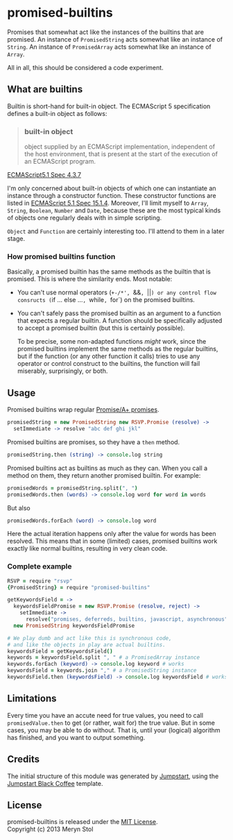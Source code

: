 # promised-builtins

Promises that somewhat act like the instances of the builtins that are promised. An instance of `PromisedString` acts somewhat like an instance of `String`. An instance of `PromisedArray` acts somewhat like an instance of `Array`.

All in all, this should be considered a code experiment.

## What are builtins

Builtin is short-hand for built-in object. The ECMAScript 5 specification defines a built-in object as follows:

> ### built-in object  
> object supplied by an ECMAScript implementation, independent of the host environment, that is present at the start of the execution of an ECMAScript program.

[ECMAScript5.1 Spec 4.3.7](http://es5.github.io/#x4.3.6)

I'm only concerned about built-in objects of which one can instantiate an instance through a constructor function. These constructor functions are listed in [ECMAScript 5.1 Spec 15.1.4](http://es5.github.io/#x15.1.4). Moreover, I'll limit myself to `Array`, `String`, `Boolean`, `Number` and `Date`, because these are the most typical kinds of objects one regularly deals with in simple scripting.

`Object` and `Function` are certainly interesting too. I'll attend to them in a later stage.

### How promised builtins function

Basically, a promised builtin has the same methods as the builtin that is promised. This is where the similarity ends. Most notable:

* You can't use normal operators (`+-/*', `&&`, `||`) or any control flow consructs (`if ... else ...`, `while`, `for`) on the promised builtins.
* You can't safely pass the promised builtin as an argument to a function that expects a regular builtin. A function should be specifically adjusted to accept a promised builtin (but this is certainly possible). 

  To be precise, some non-adapted functions *might* work, since the promised builtins implement the same methods as the regular builtins, but if the function (or any other function it calls) tries to use any operator or control construct to the builtins, the function will fail miserably, surprisingly, or both.

## Usage

Promised builtins wrap regular [Promise/A+ promises](https://github.com/promises-aplus/promises-spec).

```coffee
promisedString = new PromisedString new RSVP.Promise (resolve) ->
  setImmediate -> resolve "abc def ghi jkl"
```

Promised builtins are promises, so they have a `then` method.

```coffee
promisedString.then (string) -> console.log string
```

Promised builtins act as builtins as much as they can. When you call a method on them, they return another promised builtin. For example:

```coffee
promisedWords = promisedString.split(", ")
promisedWords.then (words) -> console.log word for word in words
```

But also

```coffee
promisedWords.forEach (word) -> console.log word 
```

Here the actual iteration happens only after the value for words has been resolved.
This means that in some (limited) cases, promised builtins work exactly like normal builtins, resulting in very clean code.

### Complete example

```coffee
RSVP = require "rsvp"
{PromisedString} = require "promised-builtins"

getKeywordsField = ->
  keywordsFieldPromise = new RSVP.Promise (resolve, reject) ->
    setImmediate -> 
      resolve("promises, deferreds, builtins, javascript, asynchronous")
  new PromisedString keywordsFieldPromise

# We play dumb and act like this is synchronous code,
# and like the objects in play are actual builtins.
keywordsField = getKeywordsField()
keywords = keywordsField.split ", " # a PromisedArray instance
keywords.forEach (keyword) -> console.log keyword # works
keywordsField = keywords.join "," # a PromisedString instance
keywordsField.then (keywordsField) -> console.log keywordsField # works too
```

## Limitations



Every time you have an accute need for true values, you need to call `promisedValue.then` to get (or rather, wait for) the true value. But in some cases, you may be able to do without. That is, until your (logical) algorithm has finished, and you want to output something.

## Credits

The initial structure of this module was generated by [Jumpstart](https://github.com/meryn/jumpstart), using the [Jumpstart Black Coffee](https://github.com/meryn/jumpstart-black-coffee) template.

## License

promised-builtins is released under the [MIT License](http://opensource.org/licenses/MIT).  
Copyright (c) 2013 Meryn Stol